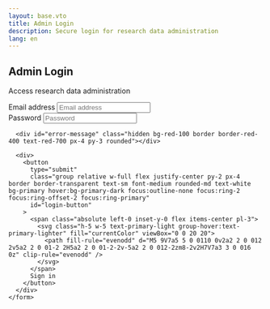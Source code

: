 ```yaml
---
layout: base.vto
title: Admin Login
description: Secure login for research data administration
lang: en
---
```


<div class="min-h-screen flex items-center justify-center bg-gray-50 py-12 px-4 sm:px-6 lg:px-8">
  <div class="max-w-md w-full space-y-8">
    <div>
      <h2 class="mt-6 text-center text-3xl font-extrabold text-gray-900">Admin Login</h2>
      <p class="mt-2 text-center text-sm text-gray-600">
        Access research data administration
      </p>
    </div>
    <form class="mt-8 space-y-6" id="login-form">
      <div class="rounded-md shadow-sm -space-y-px">
        <div>
          <label for="email" class="sr-only">Email address</label>
          <input
            id="email"
            name="email"
            type="email"
            autocomplete="email"
            required
            class="appearance-none rounded-none relative block w-full px-3 py-2 border border-gray-300 placeholder-gray-500 text-gray-900 rounded-t-md focus:outline-none focus:ring-primary focus:border-primary focus:z-10 sm:text-sm"
            placeholder="Email address"
          >
        </div>
        <div>
          <label for="password" class="sr-only">Password</label>
          <input
            id="password"
            name="password"
            type="password"
            autocomplete="current-password"
            required
            class="appearance-none rounded-none relative block w-full px-3 py-2 border border-gray-300 placeholder-gray-500 text-gray-900 rounded-b-md focus:outline-none focus:ring-primary focus:border-primary focus:z-10 sm:text-sm"
            placeholder="Password"
          >
        </div>
      </div>

      <div id="error-message" class="hidden bg-red-100 border border-red-400 text-red-700 px-4 py-3 rounded"></div>

      <div>
        <button
          type="submit"
          class="group relative w-full flex justify-center py-2 px-4 border border-transparent text-sm font-medium rounded-md text-white bg-primary hover:bg-primary-dark focus:outline-none focus:ring-2 focus:ring-offset-2 focus:ring-primary"
          id="login-button"
        >
          <span class="absolute left-0 inset-y-0 flex items-center pl-3">
            <svg class="h-5 w-5 text-primary-light group-hover:text-primary-lighter" fill="currentColor" viewBox="0 0 20 20">
              <path fill-rule="evenodd" d="M5 9V7a5 5 0 0110 0v2a2 2 0 012 2v5a2 2 0 01-2 2H5a2 2 0 01-2-2v-5a2 2 0 012-2zm8-2v2H7V7a3 3 0 016 0z" clip-rule="evenodd" />
            </svg>
          </span>
          Sign in
        </button>
      </div>
    </form>
  </div>
</div>

<script>
document.addEventListener('DOMContentLoaded', function() {
  const loginForm = document.getElementById('login-form');
  const errorMessage = document.getElementById('error-message');
  const loginButton = document.getElementById('login-button');

  function showError(message) {
    errorMessage.textContent = message;
    errorMessage.classList.remove('hidden');
  }

  function hideError() {
    errorMessage.classList.add('hidden');
  }

  async function hashPassword(password) {
    const encoder = new TextEncoder();
    const data = encoder.encode(password + 'saltBG2025');
    const hashBuffer = await crypto.subtle.digest('SHA-256', data);
    const hashArray = Array.from(new Uint8Array(hashBuffer));
    return hashArray.map(b => b.toString(16).padStart(2, '0')).join('');
  }

  loginForm.addEventListener('submit', async function(e) {
    e.preventDefault();
    hideError();

    const email = document.getElementById('email').value;
    const password = document.getElementById('password').value;

    // Disable button during login
    loginButton.disabled = true;
    loginButton.textContent = 'Signing in...';

    try {
      // Client-side authentication for static hosting
      const validEmail = 'bg@benedikt-girz.com';
      const validPasswordHash = '77291d7e4a46974e3d4baf878b1e6dd4c74dbe164815a8b222d6c60c198dcbd3';

      // Hash the provided password with the same salt used server-side
      const passwordHash = await hashPassword(password);

      if (email === validEmail && passwordHash === validPasswordHash) {
        // Generate a simple session token
        const sessionToken = btoa(`${email}:${Date.now()}:${Math.random()}`);
        localStorage.setItem('adminToken', sessionToken);
        localStorage.setItem('adminEmail', email);
        localStorage.setItem('loginTime', Date.now().toString());

        // Redirect to admin dashboard
        window.location.href = '/admin/dashboard/';
      } else {
        showError('Invalid email or password');
      }
    } catch (error) {
      showError('Login failed. Please try again.');
      console.error('Login error:', error);
    } finally {
      // Re-enable button
      loginButton.disabled = false;
      loginButton.textContent = 'Sign in';
    }
  });
});
</script>